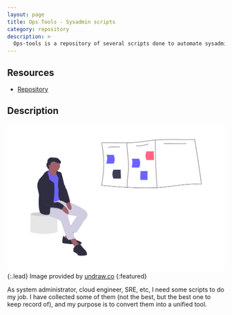 ```yaml
---
layout: page
title: Ops Tools - Sysadmin scripts
category: repository
description: >
  Ops-tools is a repository of several scripts done to automate sysadmin tasks.  I keep them all together as a toolbelt for me.
---
```


## Resources

* [Repository](https://github.com/jmoratilla/ops-tools)

## Description

![sorting thoughts](/assets/img/undraw_sorting_thoughts_6d48.png){:.lead}
Image provided by [undraw.co](https://undraw.co/illustrations)
{:featured}


As system administrator, cloud engineer, SRE, etc, I need some scripts to do my
 job.  I have collected some of them (not the best, but the best one to keep
 record of), and my purpose is to convert them into a unified tool.

